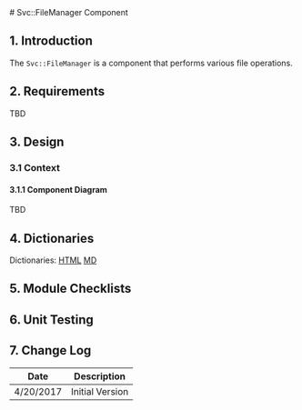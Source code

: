 <title>Svc::FileManager</title>
# Svc::FileManager Component

## 1. Introduction

The `Svc::FileManager` is a component that performs various file operations.

## 2. Requirements

TBD

## 3. Design

### 3.1 Context

#### 3.1.1 Component Diagram

TBD

## 4. Dictionaries

Dictionaries: [HTML](FileManager.html) [MD](FileManager.md)

## 5. Module Checklists

## 6. Unit Testing

## 7. Change Log

Date | Description
---- | -----------
4/20/2017 | Initial Version



